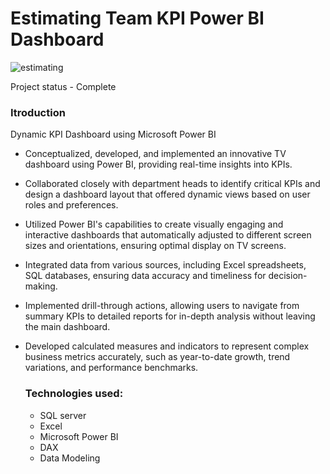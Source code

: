 # Estimating Team KPI Power BI Dashboard

![estimating ](https://github.com/digeorgiewa/Estimating-Team-KPI-Power-BI-Dashboard/assets/100164246/c3050f74-8687-4c4d-85df-beb17a194c4d)

Project status - Complete

### Itroduction
Dynamic KPI Dashboard using Microsoft Power BI
- Conceptualized, developed, and implemented an innovative TV dashboard using Power BI, providing real-time insights into KPIs.
- Collaborated closely with department heads to identify critical KPIs and design a dashboard layout that offered dynamic views based on user roles and preferences.
- Utilized Power BI's capabilities to create visually engaging and interactive dashboards that automatically adjusted to different screen sizes and orientations, ensuring optimal display on TV screens.
- Integrated data from various sources, including Excel spreadsheets, SQL databases, ensuring data accuracy and timeliness for decision-making.
- Implemented drill-through actions, allowing users to navigate from summary KPIs to detailed reports for in-depth analysis without leaving the main dashboard.
- Developed calculated measures and indicators to represent complex business metrics accurately, such as year-to-date growth, trend variations, and performance benchmarks.


  ### Technologies used:
  - SQL server
  - Excel
  - Microsoft Power BI
  - DAX
  - Data Modeling
  

